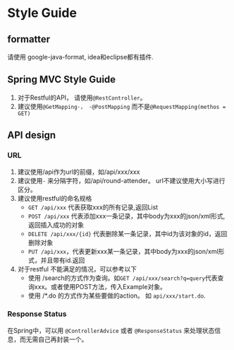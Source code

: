 # Style Guide

## formatter

请使用 google-java-format, idea和eclipse都有插件.

## Spring MVC Style Guide

1. 对于Restful的API， 请使用`@RestController`。
2. 建议使用`@GetMapping·， ·@PostMapping` 而不是`@RequestMapping(methos = GET)`

## API design

### URL

1. 建议使用/api作为url的前缀，如/api/xxx/xxx
2. 建议使用`-` 来分隔字符，如/api/round-attender。 url不建议使用大小写进行区分。
3. 建议使用restful的命名规格
    * `GET /api/xxx` 代表获取xxx的所有记录,返回List
    * `POST /api/xxx` 代表添加xxx一条记录，其中body为xxx的json/xml形式,返回插入成功的对象
    * `DELETE /api/xxx/{id}` 代表删除某一条记录，其中id为该对象的id，返回删除对象
    * `PUT /api/xxx`，代表更新xxx某一条记录，其中body为xxx的json/xml形式，并且带有id.返回
4. 对于restful 不能满足的情况，可以参考以下
    * 使用 /search的方式作为查询。如`GET /api/xxx/search?q=query`代表查询xxx。或者使用POST方法，传入Example对象。
    * 使用 /*.do 的方式作为某些要做的action。 如 `api/xxx/start.do`.
    
    
### Response Status

在Spring中，可以用 `@ControllerAdvice` 或者 `@ResponseStatus` 来处理状态信息，而无需自己再封装一个。